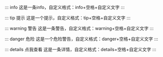 ::: info
这是一条info，自定义格式：info+空格+自定义文字
:::

::: tip 提示
这是一个提示，自定义格式：tip+空格+自定义文字
:::

::: warning 警告
这是一条警告，自定义格式：warning+空格+自定义文字
:::

::: danger 危险
这是一个危险警告，自定义格式：danger+空格+自定义文字
:::

::: details 点我查看
这是一条详情，自定义格式：details+空格+自定义文字
:::